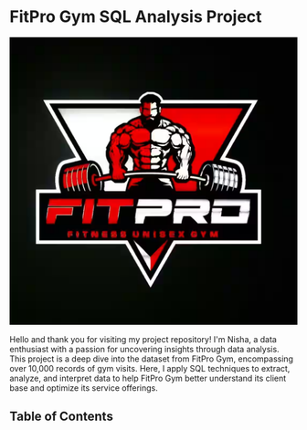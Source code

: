 # FitPro Gym SQL Analysis Project

![FitPro Gym Banner](https://github.com/nishabidla/Fitpro_gym/blob/main/fitpro.png)

Hello and thank you for visiting my project repository! I'm Nisha, a data enthusiast with a passion for uncovering insights through data analysis. This project is a deep dive into the dataset from FitPro Gym, encompassing over 10,000 records of gym visits. Here, I apply SQL techniques to extract, analyze, and interpret data to help FitPro Gym better understand its client base and optimize its service offerings.

## Table of Contents

